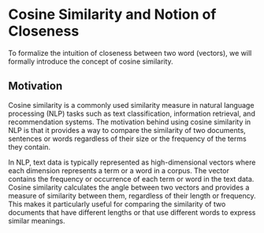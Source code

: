 # Cosine Similarity and Notion of Closeness

To formalize the intuition of closeness between two word (vectors), we will formally introduce
the concept of cosine similarity.

## Motivation

Cosine similarity is a commonly used similarity measure in natural language processing (NLP) tasks such as text classification, information retrieval, and recommendation systems. The motivation behind using cosine similarity in NLP is that it provides a way to compare the similarity of two documents, sentences or words regardless of their size or the frequency of the terms they contain.

In NLP, text data is typically represented as high-dimensional vectors where each dimension represents a term or a word in a corpus. The vector contains the frequency or occurrence of each term or word in the text data. Cosine similarity calculates the angle between two vectors and provides a measure of similarity between them, regardless of their length or frequency. This makes it particularly useful for comparing the similarity of two documents that have different lengths or that use different words to express similar meanings.